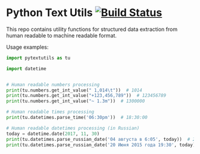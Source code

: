 # Python Text Utils [![Build Status](https://travis-ci.org/pryazhnikov/pytextutils.svg?branch=master)](https://travis-ci.org/pryazhnikov/pytextutils)

This repo contains utility functions for structured data extraction from human readable to machine readable format.

Usage examples:

```python
import pytextutils as tu

import datetime


# Human readable numbers processing
print(tu.numbers.get_int_value(" 1,014\t"))  # 1014
print(tu.numbers.get_int_value("+123,456,789"))  # 123456789
print(tu.numbers.get_int_value("~ 1.3m"))  # 1300000

# Human readable times processing
print(tu.datetimes.parse_time('06:30pm'))  # 18:30:00

# Human readable datetimes processing (in Russian)
today = datetime.date(2017, 11, 30)
print(tu.datetimes.parse_russian_date('04 августа в 6:05', today))  # 2017-08-04 06:05
print(tu.datetimes.parse_russian_date('20 Июня 2015 года 19:30', today))  # 2015-06-20 19:30
```
